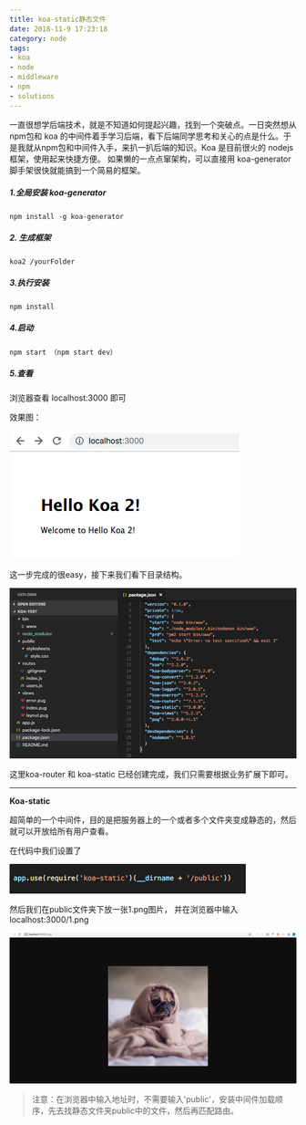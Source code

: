 ```yaml
---
title: koa-static静态文件
date: 2018-11-9 17:23:18
category: node
tags:
- koa
- node
- middleware
- npm
- solutions
---
```


一直很想学后端技术，就是不知道如何提起兴趣，找到一个突破点。一日突然想从npm包和 koa 的中间件着手学习后端，看下后端同学思考和关心的点是什么。于是我就从npm包和中间件入手，来扒一扒后端的知识。Koa 是目前很火的 nodejs 框架，使用起来快捷方便。 如果懒的一点点窜架构，可以直接用  koa-generator脚手架很快就能搞到一个简易的框架。

 

##### 1.全局安装 koa-generator
```
npm install -g koa-generator
```
 

##### 2. 生成框架
```n
koa2 /yourFolder
```
 

##### 3.执行安装
```
npm install
```
 

##### 4.启动
```
npm start （npm start dev）
```
 

##### 5.查看

浏览器查看 localhost:3000 即可

 
效果图：

![](koa-static/static1.png)

 

这一步完成的很easy，接下来我们看下目录结构。

![](koa-static/static2.png)


这里koa-router 和 koa-static 已经创建完成，我们只需要根据业务扩展下即可。

---
**Koa-static**

超简单的一个中间件，目的是把服务器上的一个或者多个文件夹变成静态的，然后就可以开放给所有用户查看。

在代码中我们设置了

![](koa-static/static3.png)

然后我们在public文件夹下放一张1.png图片， 并在浏览器中输入 localhost:3000/1.png

![](koa-static/static4.png)

> 注意：在浏览器中输入地址时，不需要输入'public'，安装中间件加载顺序，先去找静态文件夹public中的文件，然后再匹配路由。
